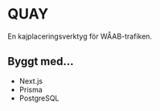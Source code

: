 # QUAY
En kajplaceringsverktyg för WÅAB-trafiken.


## Byggt med...
* Next.js
* Prisma
* PostgreSQL
